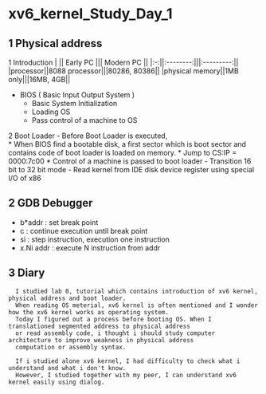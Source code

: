 # xv6_kernel_Study_Day_1

## 1 Physical address

  1 Introduction
      |   || Early PC ||| Modern PC ||
      |:-:||:--------:|||:---------:||
      |processor||8088 processor|||80286, 80386||
      |physical memory||1MB only|||16MB, 4GB||
     

   - BIOS ( Basic Input Output System )
      * Basic System Initialization
      * Loading OS 
      * Pass control of a machine to OS

  2 Boot Loader 
      - Before Boot Loader is executed,  
          * When BIOS find a bootable disk, a first sector which is boot sector and contains code of boot loader is loaded on memory.
          * Jump to CS:IP = 0000:7c00
          * Control of a machine is passed to boot loader
      - Transition 16 bit to 32 bit mode
      - Read kernel from IDE disk device register using special I/O of x86
                
## 2 GDB Debugger
  
   - b*addr : set break point
   - c : continue execution until break point
   - si : step instruction, execution one instruction
   - x.Ni addr : execute N instruction from addr


## 3 Diary

      I studied lab 0, tutorial which contains introduction of xv6 kernel, physical address and boot loader. 
      When reading OS meterial, xv6 kernel is often mentioned and I wonder how the xv6 kernel works as operating system.
      Today I figured out a process before booting OS. When I translationed segmented address to physical address 
      or read assembly code, i thought i should study computer architecture to improve weakness in physical address 
      computation or assembly syntax.
      
      If i studied alone xv6 kernel, I had difficulty to check what i understand and what i don't know.
      However, I studied together with my peer, I can understand xv6 kernel easily using dialog.
      
      

